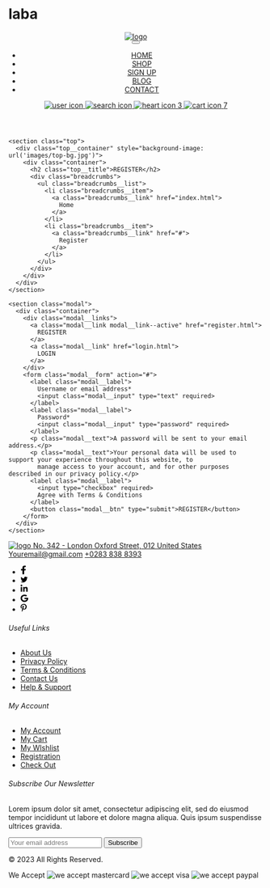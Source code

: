 # laba
<!DOCTYPE html>
<html lang="en">

<head>
  <meta charset="UTF-8">
  <meta http-equiv="X-UA-Compatible" content="IE=edge">
  <meta name="viewport" content="width=device-width, initial-scale=1.0">
  <title>Document</title>
  <link rel="stylesheet" href="css/login.min.css">
</head>

<body>

  <header class="header">
  <div class="container">
    <div class="header__inner">
      <a class="logo" href="index.html">
        <img class="logo__img" src="images/logo.png" alt="logo">
      </a>
      <nav class="menu">
        <button class="menu__btn">
          <span></span>
        </button>
        <ul class="menu__list">
          <li class="menu__list-item">
            <a class="menu__list-link menu__list-link--active" href="index.html">HOME</a>
          </li>
          <li class="menu__list-item">
            <a class="menu__list-link" href="shop.html">SHOP</a>
          </li>
          <li class="menu__list-item">
            <a class="menu__list-link" href="register.html">SIGN UP</a>
          </li>
          <li class="menu__list-item">
            <a class="menu__list-link" href="blog.html">BLOG</a>
          </li>
          <li class="menu__list-item">
            <a class="menu__list-link" href="contacts.html">CONTACT</a>
          </li>
        </ul>
      </nav>
      <div class="user-nav">
        <a class="user-nav__link" href="login.html">
          <img class="user-nav__link-img" src="images/icons/user.svg" alt="user icon">
        </a>
        <a class="user-nav__link" href="404-page.html">
          <img class="user-nav__link-img" src="images/icons/search.svg" alt="search icon">
        </a>
        <a class="user-nav__link" href="#">
          <img class="user-nav__link-img" src="images/icons/heart.svg" alt="heart icon">
          <span class="user-nav__num">3</span>
        </a>
        <a class="user-nav__link" href="#">
          <img class="user-nav__link-img" src="images/icons/cart.svg" alt="cart icon">
          <span class="user-nav__num">7</span>
        </a>
      </div>
    </div>
  </div>
</header>

  <main class="main">

    <section class="top">
      <div class="top__container" style="background-image: url('images/top-bg.jpg')">
        <div class="container">
          <h2 class="top__title">REGISTER</h2>
          <div class="breadcrumbs">
            <ul class="breadcrumbs__list">
              <li class="breadcrumbs__item">
                <a class="breadcrumbs__link" href="index.html">
                  Home
                </a>
              </li>
              <li class="breadcrumbs__item">
                <a class="breadcrumbs__link" href="#">
                  Register
                </a>
              </li>
            </ul>
          </div>
        </div>
      </div>
    </section>

    <section class="modal">
      <div class="container">
        <div class="modal__links">
          <a class="modal__link modal__link--active" href="register.html">
            REGISTER
          </a>
          <a class="modal__link" href="login.html">
            LOGIN
          </a>
        </div>
        <form class="modal__form" action="#">
          <label class="modal__label">
            Username or email address*
            <input class="modal__input" type="text" required>
          </label>
          <label class="modal__label">
            Password*
            <input class="modal__input" type="password" required>
          </label>
          <p class="modal__text">A password will be sent to your email address.</p>
          <p class="modal__text">Your personal data will be used to support your experience throughout this website, to
            manage access to your account, and for other purposes described in our privacy policy.</p>
          <label class="modal__label">
            <input type="checkbox" required>
            Agree with Terms & Conditions
          </label>
          <button class="modal__btn" type="submit">REGISTER</button>
        </form>
      </div>
    </section>

  </main>
  <footer class="footer">
    <div class="container">
      <div class="footer-top">
        <div class="footer-top__contact">
          <a class="logo footer-top__logo" href="index.html">
            <img class="logo__img" src="images/logo.png" alt="logo">
          </a>
          <a class="footer-top__adress" href="#">
            No. 342 - London Oxford Street,
            012 United States
          </a>
          <a class="footer-top__email" href="mailto:Youremail@gmail.com">Youremail@gmail.com</a>
          <a class="footer-top__phone" href="tel:+02838388393">+0283 838 8393</a>
          <ul class="footer-top__social-list">
            <li class="footer-top__social-item">
              <a class="footer-top__social-link" href="https://twitter.com/">
                <svg xmlns="http://www.w3.org/2000/svg" xmlns:xlink="http://www.w3.org/1999/xlink" width="11px"
                  height="18px" viewBox="0 0 11 17" version="1.1">
                  <g>
                    <path
                      d="M 9.59375 9.5625 L 10.085938 6.484375 L 7.027344 6.484375 L 7.027344 4.488281 C 7.027344 3.648438 7.453125 2.828125 8.824219 2.828125 L 10.214844 2.828125 L 10.214844 0.207031 C 10.214844 0.207031 8.953125 0 7.746094 0 C 5.230469 0 3.585938 1.472656 3.585938 4.140625 L 3.585938 6.484375 L 0.785156 6.484375 L 0.785156 9.5625 L 3.585938 9.5625 L 3.585938 17 L 7.027344 17 L 7.027344 9.5625 Z M 9.59375 9.5625 " />
                  </g>
                </svg>
              </a>
            </li>
            <li class="footer-top__social-item">
              <a class="footer-top__social-link" href="https://twitter.com/">
                <svg xmlns="http://www.w3.org/2000/svg" xmlns:xlink="http://www.w3.org/1999/xlink" width="14px"
                  height="14px" viewBox="0 0 14 14" version="1.1">
                  <g>
                    <path
                      d="M 12.5625 4.148438 C 12.570312 4.273438 12.570312 4.398438 12.570312 4.523438 C 12.570312 8.316406 9.683594 12.683594 4.40625 12.683594 C 2.78125 12.683594 1.269531 12.214844 0 11.398438 C 0.230469 11.425781 0.453125 11.433594 0.691406 11.433594 C 2.035156 11.433594 3.269531 10.980469 4.253906 10.207031 C 2.992188 10.179688 1.9375 9.355469 1.574219 8.21875 C 1.75 8.242188 1.925781 8.261719 2.113281 8.261719 C 2.371094 8.261719 2.628906 8.226562 2.871094 8.164062 C 1.554688 7.898438 0.570312 6.742188 0.570312 5.347656 L 0.570312 5.3125 C 0.949219 5.527344 1.394531 5.660156 1.867188 5.675781 C 1.09375 5.160156 0.585938 4.28125 0.585938 3.285156 C 0.585938 2.753906 0.726562 2.265625 0.976562 1.839844 C 2.390625 3.578125 4.511719 4.71875 6.894531 4.839844 C 6.847656 4.628906 6.824219 4.40625 6.824219 4.183594 C 6.824219 2.601562 8.101562 1.316406 9.691406 1.316406 C 10.519531 1.316406 11.265625 1.660156 11.789062 2.222656 C 12.4375 2.097656 13.058594 1.855469 13.609375 1.527344 C 13.394531 2.195312 12.941406 2.753906 12.347656 3.109375 C 12.925781 3.046875 13.484375 2.886719 14 2.664062 C 13.609375 3.234375 13.121094 3.738281 12.5625 4.148438 Z M 12.5625 4.148438 " />
                  </g>
                </svg>
              </a>
            </li>
            <li class="footer-top__social-item">
              <a class="footer-top__social-link" href="https://twitter.com/">
                <svg xmlns="http://www.w3.org/2000/svg" xmlns:xlink="http://www.w3.org/1999/xlink" width="14px"
                  height="16px" viewBox="0 0 14 16" version="1.1">
                  <g>
                    <path
                    d="M 3.132812 14 L 0.230469 14 L 0.230469 4.652344 L 3.132812 4.652344 Z M 1.679688 3.378906 C 0.753906 3.378906 0 2.609375 0 1.679688 C 0 0.753906 0.753906 0 1.679688 0 C 2.609375 0 3.363281 0.753906 3.363281 1.679688 C 3.363281 2.609375 2.609375 3.378906 1.679688 3.378906 Z M 13.996094 14 L 11.101562 14 L 11.101562 9.449219 C 11.101562 8.367188 11.078125 6.976562 9.589844 6.976562 C 8.082031 6.976562 7.851562 8.152344 7.851562 9.371094 L 7.851562 14 L 4.953125 14 L 4.953125 4.652344 L 7.734375 4.652344 L 7.734375 5.929688 L 7.777344 5.929688 C 8.164062 5.195312 9.109375 4.417969 10.523438 4.417969 C 13.460938 4.417969 14 6.351562 14 8.867188 L 14 14 Z M 13.996094 14 " />
                  </g>
                </svg>
              </a>
            </li>
            <li class="footer-top__social-item">
              <a class="footer-top__social-link" href="https://twitter.com/">
                <svg xmlns="http://www.w3.org/2000/svg" xmlns:xlink="http://www.w3.org/1999/xlink" width="15px"
                  height="16px" viewBox="0 0 15 15" version="1.1">
                  <g>
                    <path
                      d="M 15 7.671875 C 15 11.816406 12.023438 14.765625 7.621094 14.765625 C 3.40625 14.765625 0 11.519531 0 7.5 C 0 3.480469 3.40625 0.234375 7.621094 0.234375 C 9.675781 0.234375 11.402344 0.953125 12.734375 2.136719 L 10.660156 4.039062 C 7.945312 1.539062 2.898438 3.414062 2.898438 7.5 C 2.898438 10.035156 5.023438 12.085938 7.621094 12.085938 C 10.640625 12.085938 11.773438 10.027344 11.949219 8.957031 L 7.621094 8.957031 L 7.621094 6.457031 L 14.878906 6.457031 C 14.949219 6.828125 15 7.1875 15 7.671875 Z M 15 7.671875 " />
                  </g>
                </svg>
              </a>
            </li>
            <li class="footer-top__social-item">
              <a class="footer-top__social-link" href="https://twitter.com/">
                <svg xmlns="http://www.w3.org/2000/svg" xmlns:xlink="http://www.w3.org/1999/xlink" width="12px"
                  height="16px" viewBox="0 0 12 16" version="1.1">
                  <g>
                    <path
                      d="M 6.375 0.203125 C 3.167969 0.203125 0 2.339844 0 5.800781 C 0 8 1.238281 9.25 1.988281 9.25 C 2.296875 9.25 2.476562 8.386719 2.476562 8.144531 C 2.476562 7.851562 1.734375 7.234375 1.734375 6.023438 C 1.734375 3.511719 3.648438 1.730469 6.121094 1.730469 C 8.25 1.730469 9.824219 2.941406 9.824219 5.164062 C 9.824219 6.820312 9.160156 9.933594 7.003906 9.933594 C 6.226562 9.933594 5.558594 9.371094 5.558594 8.566406 C 5.558594 7.382812 6.382812 6.242188 6.382812 5.023438 C 6.382812 2.953125 3.449219 3.328125 3.449219 5.828125 C 3.449219 6.351562 3.515625 6.933594 3.75 7.414062 C 3.320312 9.269531 2.4375 12.035156 2.4375 13.945312 C 2.4375 14.539062 2.523438 15.117188 2.578125 15.710938 C 2.683594 15.828125 2.632812 15.816406 2.792969 15.757812 C 4.367188 13.601562 4.3125 13.179688 5.023438 10.355469 C 5.410156 11.085938 6.402344 11.480469 7.191406 11.480469 C 10.507812 11.480469 12 8.246094 12 5.332031 C 12 2.226562 9.320312 0.203125 6.375 0.203125 Z M 6.375 0.203125 " />
                  </g>
                </svg>
              </a>
            </li>
          </ul>
        </div>
        <div class="footer-top__nav">
          <h6 class="footer-top__title">
            Useful Links
          </h6>
          <ul class="footer-top__list">
            <li class="footer-top__item">
              <a class="footer-top__link" href="#">About Us</a>
            </li>
            <li class="footer-top__item">
              <a class="footer-top__link" href="#">Privacy Policy</a>
            </li>
            <li class="footer-top__item">
              <a class="footer-top__link" href="#">Terms & Conditions</a>
            </li>
            <li class="footer-top__item">
              <a class="footer-top__link" href="contacts.html">Contact Us</a>
            </li>
            <li class="footer-top__item">
              <a class="footer-top__link" href="contacts.html">Help & Support</a>
            </li>
          </ul>
        </div>
        <div class="footer-top__nav">
          <h6 class="footer-top__title">
            My Account
          </h6>
          <ul class="footer-top__list">
            <li class="footer-top__item">
              <a class="footer-top__link" href="#">My Account</a>
            </li>
            <li class="footer-top__item">
              <a class="footer-top__link" href="#">My Cart</a>
            </li>
            <li class="footer-top__item">
              <a class="footer-top__link" href="#">My WIshlist</a>
            </li>
            <li class="footer-top__item">
              <a class="footer-top__link" href="register.html">Registration</a>
            </li>
            <li class="footer-top__item">
              <a class="footer-top__link" href="#">Check Out</a>
            </li>
          </ul>
        </div>
        <div class="footer-top__item-form">
          <h6 class="footer-top__title">
            Subscribe Our Newsletter
          </h6>
          <p class="footer-top__text">
            Lorem ipsum dolor sit amet, consectetur adipiscing elit, sed do eiusmod tempor incididunt ut labore et
            dolore magna aliqua. Quis ipsum suspendisse ultrices gravida.
          </p>
          <form class="footer-top__form" action="#">
            <input class="footer-top__form-input" type="email" placeholder="Your email address" required>
            <button class="footer-top__form-btn" type="submit">Subscribe</button>
          </form>
        </div>
      </div>
      <div class="footer-bottom">
        <p class="footer-bottom__copy">
          © 2023 All Rights Reserved.
        </p>
        <div class="footer-bottom__accept">
          We Accept
          <img class="footer-bottom__accept-img" src="images/icons/mastercard.png" alt="we accept mastercard">
          <img class="footer-bottom__accept-img" src="images/icons/visa.png" alt="we accept visa">
          <img class="footer-bottom__accept-img" src="images/icons/paypal.png" alt="we accept paypal">
        </div>
      </div>
    </div>
  </footer>

  <script src="js/main.min.js"></script>
</body>

</html>
